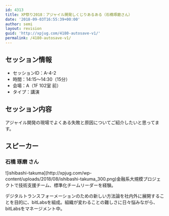 ```yaml
---
id: 4313
title: XP祭り2018：アジャイル開発しくじりあるある（石橋琢磨さん）
date: '2018-09-03T16:55:39+00:00'
author: semi
layout: revision
guid: 'http://xpjug.com/4180-autosave-v1/'
permalink: /4180-autosave-v1/
---
```


## セッション情報

- セッションID：A-4-2
- 時間：14:15～14:30（15分）
- 会場：A（1F 102室 前）
- タイプ：講演

## セッション内容

アジャイル開発の現場でよくある失敗と原因についてご紹介したいと思ってます。

## スピーカー

### 石橋 琢磨 さん

<div class="profile">![ishibashi-takuma](http://xpjug.com/wp-content/uploads/2018/08/ishibashi-takuma_300.png)金融系大規模プロジェクトで技術支援チーム、標準化チームリーダーを経験。

デジタルトランスフォーメーションのための新しい方法論を社内外に展開することを目的に、bitLabsを組成。組織が変わることの難しさに日々悩みながら、bitLabsをマネージメント中。

</div>